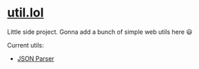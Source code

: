 # [util.lol](https://util.lol)

Little side project. Gonna add a bunch of simple web utils here 😃

Current utils:
- [JSON Parser](https://util.lol/json)
